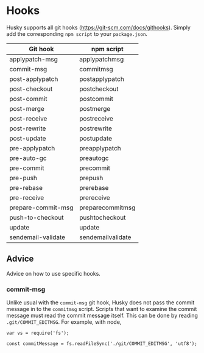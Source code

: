 # Hooks

Husky supports all git hooks (https://git-scm.com/docs/githooks). Simply add the corresponding `npm script` to your `package.json`.

| Git hook | npm script |
| -------- | ---------- |
| applypatch-msg | applypatchmsg |
| commit-msg | commitmsg |
| post-applypatch | postapplypatch |
| post-checkout | postcheckout |
| post-commit | postcommit |
| post-merge | postmerge |
| post-receive | postreceive |
| post-rewrite | postrewrite |
| post-update | postupdate |
| pre-applypatch | preapplypatch |
| pre-auto-gc | preautogc |
| pre-commit | precommit |
| pre-push | prepush |
| pre-rebase | prerebase |
| pre-receive | prereceive |
| prepare-commit-msg | preparecommitmsg |
| push-to-checkout | pushtocheckout |
| update | update |
| sendemail-validate | sendemailvalidate |

## Advice

Advice on how to use specific hooks.

### commit-msg

Unlike usual with the `commit-msg` git hook, Husky does not pass the commit message in to the `commitmsg` script. Scripts that want to examine the commit message must read the commit message itself. This can be done by reading `.git/COMMIT_EDITMSG`. For example, with node,

    var vs = require('fs');

    const commitMessage = fs.readFileSync('./git/COMMIT_EDITMSG', 'utf8');

